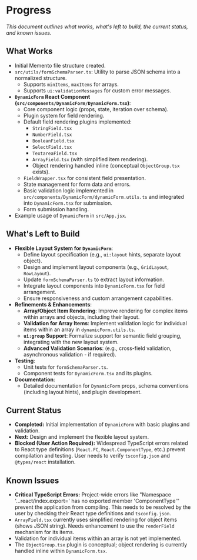 # Progress

*This document outlines what works, what's left to build, the current status, and known issues.*

## What Works
- Initial Memento file structure created.
- `src/utils/formSchemaParser.ts`: Utility to parse JSON schema into a normalized structure.
  - Supports `minItems`, `maxItems` for arrays.
  - Supports `ui:validationMessages` for custom error messages.
- **`DynamicForm` React Component (`src/components/DynamicForm/DynamicForm.tsx`)**:
  - Core component logic (props, state, iteration over schema).
  - Plugin system for field rendering.
  - Default field rendering plugins implemented:
    - `StringField.tsx`
    - `NumberField.tsx`
    - `BooleanField.tsx`
    - `SelectField.tsx`
    - `TextareaField.tsx`
    - `ArrayField.tsx` (with simplified item rendering).
    - Object rendering handled inline (conceptual `ObjectGroup.tsx` exists).
  - `FieldWrapper.tsx` for consistent field presentation.
  - State management for form data and errors.
  - Basic validation logic implemented in `src/components/DynamicForm/dynamicForm.utils.ts` and integrated into `DynamicForm.tsx` for submission.
  - Form submission handling.
- Example usage of `DynamicForm` in `src/App.jsx`.

## What's Left to Build
- **Flexible Layout System for `DynamicForm`**:
  - Define layout specification (e.g., `ui:layout` hints, separate layout object).
  - Design and implement layout components (e.g., `GridLayout`, `RowLayout`).
  - Update `formSchemaParser.ts` to extract layout information.
  - Integrate layout components into `DynamicForm.tsx` for field arrangement.
  - Ensure responsiveness and custom arrangement capabilities.
- **Refinements & Enhancements**:
  - **Array/Object Item Rendering**: Improve rendering for complex items within arrays and objects, including their layout.
  - **Validation for Array Items**: Implement validation logic for individual items within an array in `dynamicForm.utils.ts`.
  - **`ui:group` Support**: Formalize support for semantic field grouping, integrating with the new layout system.
  - **Advanced Validation Scenarios**: (e.g., cross-field validation, asynchronous validation - if required).
- **Testing**:
  - Unit tests for `formSchemaParser.ts`.
  - Component tests for `DynamicForm.tsx` and its plugins.
- **Documentation**:
  - Detailed documentation for `DynamicForm` props, schema conventions (including layout hints), and plugin development.

## Current Status
- **Completed:** Initial implementation of `DynamicForm` with basic plugins and validation.
- **Next:** Design and implement the flexible layout system.
- **Blocked (User Action Required):** Widespread TypeScript errors related to React type definitions (`React.FC`, `React.ComponentType`, etc.) prevent compilation and testing. User needs to verify `tsconfig.json` and `@types/react` installation.

## Known Issues
- **Critical TypeScript Errors:** Project-wide errors like "Namespace '...react/index.export=' has no exported member 'ComponentType'" prevent the application from compiling. This needs to be resolved by the user by checking their React type definitions and `tsconfig.json`.
- `ArrayField.tsx` currently uses simplified rendering for object items (shows JSON string). Needs enhancement to use the `renderField` mechanism for its items.
- Validation for individual items within an array is not yet implemented.
- The `ObjectGroup.tsx` plugin is conceptual; object rendering is currently handled inline within `DynamicForm.tsx`.
